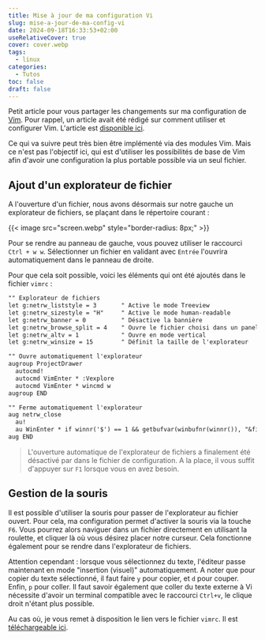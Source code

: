```yaml
---
title: Mise à jour de ma configuration Vi
slug: mise-a-jour-de-ma-config-vi
date: 2024-09-18T16:33:53+02:00
useRelativeCover: true
cover: cover.webp
tags:
  - linux
categories:
  - Tutos
toc: false
draft: false
---
```


Petit article pour vous partager les changements sur ma configuration de [Vim](https://www.vim.org/). Pour rappel, un article avait été rédigé sur comment utiliser et configurer Vim. L'article est [disponible ici](/posts/vi-na-pas-dit-son-dernier-mot).

Ce qui va suivre peut très bien être implémenté via des modules Vim. Mais ce n'est pas l'objectif ici, qui est d'utiliser les possibilités de base de Vim afin d'avoir une configuration la plus portable possible via un seul fichier.

## Ajout d'un explorateur de fichier

A l'ouverture d'un fichier, nous avons désormais sur notre gauche un explorateur de fichiers, se plaçant dans le répertoire courant :

{{< image src="screen.webp" style="border-radius: 8px;" >}}

Pour se rendre au panneau de gauche, vous pouvez utiliser le raccourci `Ctrl + w w`. Sélectionner un fichier en validant avec `Entrée` l'ouvrira automatiquement dans le panneau de droite.

Pour que cela soit possible, voici les éléments qui ont été ajoutés dans le fichier `vimrc` :

```txt
"" Explorateur de fichiers
let g:netrw_liststyle = 3       " Active le mode Treeview
let g:netrw_sizestyle = "H"     " Active le mode human-readable
let g:netrw_banner = 0          " Désactive la bannière
let g:netrw_browse_split = 4    " Ouvre le fichier choisi dans un panel
let g:netrw_altv = 1            " Ouvre en mode vertical
let g:netrw_winsize = 15        " Définit la taille de l'explorateur

"" Ouvre automatiquement l'explorateur
augroup ProjectDrawer
  autocmd!
  autocmd VimEnter * :Vexplore
  autocmd VimEnter * wincmd w
augroup END

"" Ferme automatiquement l'explorateur
aug netrw_close
  au!
  au WinEnter * if winnr('$') == 1 && getbufvar(winbufnr(winnr()), "&filetype") == "netrw"|q|endif
aug END
```

> L'ouverture automatique de l'explorateur de fichiers a finalement été désactivé par dans le fichier de configuration. A la place, il vous suffit d'appuyer sur `F1` lorsque vous en avez besoin.

## Gestion de la souris

Il est possible d'utiliser la souris pour passer de l'explorateur au fichier ouvert. Pour cela, ma configuration permet d'activer la souris via la touche `F6`. Vous pourrez alors naviguer dans un fichier directement en utilisant la roulette, et cliquer là où vous désirez placer notre curseur. Cela fonctionne également pour se rendre dans l'explorateur de fichiers.

Attention cependant : lorsque vous sélectionnez du texte, l'éditeur passe maintenant en mode "insertion (visuel)" automatiquement. A noter que pour copier du texte sélectionné, il faut faire `y` pour copier, et `d` pour couper. Enfin, `p` pour coller. Il faut savoir également que coller du texte externe à Vi nécessite d'avoir un terminal compatible avec le raccourci `Ctrl+v`, le clique droit n'étant plus possible.

Au cas où, je vous remet à disposition le lien vers le fichier `vimrc`. Il est [téléchargeable ici](/files/vi-na-pas-dit-son-dernier-mot/vimrc).
